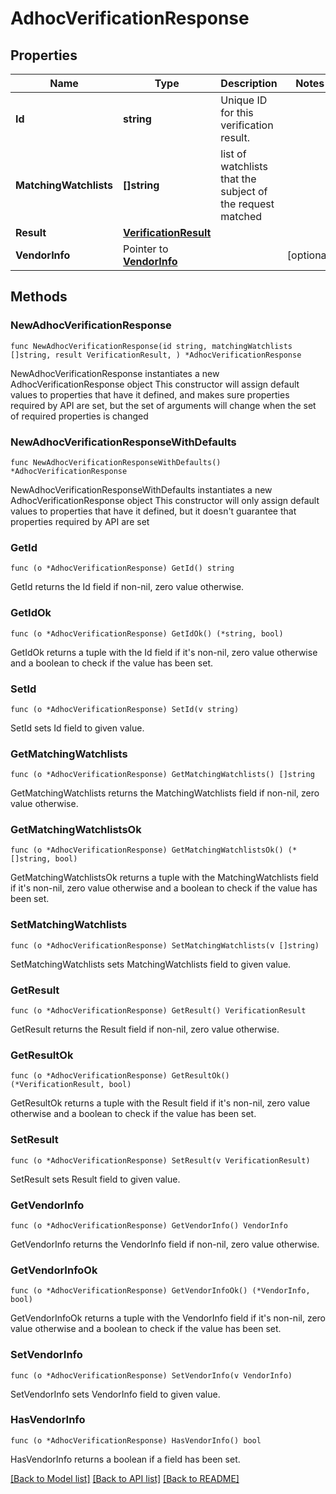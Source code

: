 # AdhocVerificationResponse

## Properties

Name | Type | Description | Notes
------------ | ------------- | ------------- | -------------
**Id** | **string** | Unique ID for this verification result. | 
**MatchingWatchlists** | **[]string** | list of watchlists that the subject of the request matched  | 
**Result** | [**VerificationResult**](VerificationResult.md) |  | 
**VendorInfo** | Pointer to [**VendorInfo**](VendorInfo.md) |  | [optional] 

## Methods

### NewAdhocVerificationResponse

`func NewAdhocVerificationResponse(id string, matchingWatchlists []string, result VerificationResult, ) *AdhocVerificationResponse`

NewAdhocVerificationResponse instantiates a new AdhocVerificationResponse object
This constructor will assign default values to properties that have it defined,
and makes sure properties required by API are set, but the set of arguments
will change when the set of required properties is changed

### NewAdhocVerificationResponseWithDefaults

`func NewAdhocVerificationResponseWithDefaults() *AdhocVerificationResponse`

NewAdhocVerificationResponseWithDefaults instantiates a new AdhocVerificationResponse object
This constructor will only assign default values to properties that have it defined,
but it doesn't guarantee that properties required by API are set

### GetId

`func (o *AdhocVerificationResponse) GetId() string`

GetId returns the Id field if non-nil, zero value otherwise.

### GetIdOk

`func (o *AdhocVerificationResponse) GetIdOk() (*string, bool)`

GetIdOk returns a tuple with the Id field if it's non-nil, zero value otherwise
and a boolean to check if the value has been set.

### SetId

`func (o *AdhocVerificationResponse) SetId(v string)`

SetId sets Id field to given value.


### GetMatchingWatchlists

`func (o *AdhocVerificationResponse) GetMatchingWatchlists() []string`

GetMatchingWatchlists returns the MatchingWatchlists field if non-nil, zero value otherwise.

### GetMatchingWatchlistsOk

`func (o *AdhocVerificationResponse) GetMatchingWatchlistsOk() (*[]string, bool)`

GetMatchingWatchlistsOk returns a tuple with the MatchingWatchlists field if it's non-nil, zero value otherwise
and a boolean to check if the value has been set.

### SetMatchingWatchlists

`func (o *AdhocVerificationResponse) SetMatchingWatchlists(v []string)`

SetMatchingWatchlists sets MatchingWatchlists field to given value.


### GetResult

`func (o *AdhocVerificationResponse) GetResult() VerificationResult`

GetResult returns the Result field if non-nil, zero value otherwise.

### GetResultOk

`func (o *AdhocVerificationResponse) GetResultOk() (*VerificationResult, bool)`

GetResultOk returns a tuple with the Result field if it's non-nil, zero value otherwise
and a boolean to check if the value has been set.

### SetResult

`func (o *AdhocVerificationResponse) SetResult(v VerificationResult)`

SetResult sets Result field to given value.


### GetVendorInfo

`func (o *AdhocVerificationResponse) GetVendorInfo() VendorInfo`

GetVendorInfo returns the VendorInfo field if non-nil, zero value otherwise.

### GetVendorInfoOk

`func (o *AdhocVerificationResponse) GetVendorInfoOk() (*VendorInfo, bool)`

GetVendorInfoOk returns a tuple with the VendorInfo field if it's non-nil, zero value otherwise
and a boolean to check if the value has been set.

### SetVendorInfo

`func (o *AdhocVerificationResponse) SetVendorInfo(v VendorInfo)`

SetVendorInfo sets VendorInfo field to given value.

### HasVendorInfo

`func (o *AdhocVerificationResponse) HasVendorInfo() bool`

HasVendorInfo returns a boolean if a field has been set.


[[Back to Model list]](../README.md#documentation-for-models) [[Back to API list]](../README.md#documentation-for-api-endpoints) [[Back to README]](../README.md)


